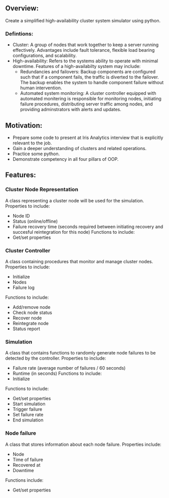 ## Overview: 
Create a simplified high-availability cluster system simulator using python.

### Defintions:
* Cluster: A group of nodes that work together to keep a server running effectively. Advantages include fault tolerance, flexible load bearing configurations, and scalability. 
* High-availability: Refers to the systems ability to operate with minimal downtime. Features of a high-availabilty system may include:
    * Redundancies and failovers: Backup components are configured such that if a component fails, the traffic is diverted to the failover. The backup enables the system to handle component failure without human intervention.
    * Automated system monitoring: A cluster controller equipped with automated monitering is responsible for monitoring nodes, initiating failure procedures, distributing server traffic among nodes, and providing adminstrators with alerts and updates.


## Motivation:
* Prepare some code to present at Iris Analytics interview that is explicitly relevant to the job.
* Gain a deeper understanding of clusters and related operations.
* Practice some python.
* Demonstrate competency in all four pillars of OOP.

## Features:

### Cluster Node Representation
A class representing a cluster node will be used for the simulation. 
Properties to include:
* Node ID
* Status (online/offline)
* Failure recovery time (seconds required between initiating recovery and succesful reintegration for this node) 
Functions to include:
* Get/set properties

### Cluster Controller
A class containing procedures that monitor and manage cluster nodes. 
Properties to include:
* Initialize
* Nodes
* Failure log

Functions to include:
* Add/remove node
* Check node status
* Recover node
* Reintegrate node
* Status report

### Simulation
A class that contains functions to randomly generate node failures to be detected by the controller. 
Properties to include:
* Failure rate (average number of failures / 60 seconds)
* Runtime (in seconds)
Functions to include:
* Initialize

Functions to include:
* Get/set properties
* Start simulation
* Trigger failure
* Set failure rate
* End simulation

### Node failure
A class that stores information about each node failure.
Properties include:
* Node
* Time of failure
* Recovered at
* Downtime

Functions include:
* Get/set properties
